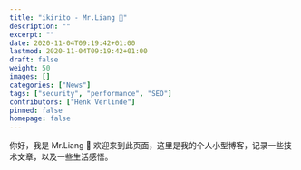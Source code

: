 ```yaml
---
title: "ikirito - Mr.Liang 👋"
description: ""
excerpt: ""
date: 2020-11-04T09:19:42+01:00
lastmod: 2020-11-04T09:19:42+01:00
draft: false
weight: 50
images: []
categories: ["News"]
tags: ["security", "performance", "SEO"]
contributors: ["Henk Verlinde"]
pinned: false
homepage: false
---
```


你好，我是 Mr.Liang 👋 欢迎来到此页面，这里是我的个人小型博客，记录一些技术文章，以及一些生活感悟。
